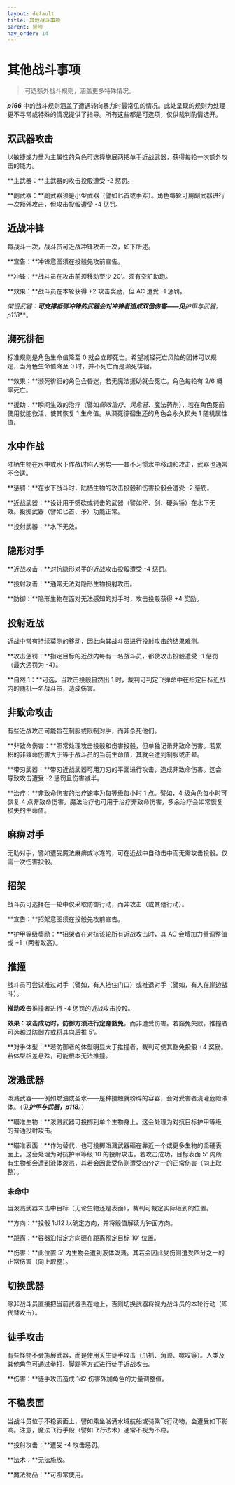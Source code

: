 ```yaml
---
layout: default
title: 其他战斗事项
parent: 冒险
nav_order: 14
---
```


# 其他战斗事项

> 可选额外战斗规则，涵盖更多特殊情况。

***p166*** 中的战斗规则涵盖了遭遇转向暴力时最常见的情况。此处呈现的规则为处理更不寻常或特殊的情况提供了指导。所有这些都是可选项，仅供裁判酌情选开。

## 双武器攻击

以敏捷或力量为主属性的角色可选择施展两把单手近战武器，获得每轮一次额外攻击的能力。

**主武器：**主武器的攻击投骰遭受 -2 惩罚。

**副武器：**副武器须是小型武器（譬如匕首或手斧）。角色每轮可用副武器进行一次额外攻击，但攻击投骰遭受 -4 惩罚。

## 近战冲锋

每战斗一次，战斗员可近战冲锋攻击一次，如下所述。

**宣告：**冲锋意图须在投骰先攻前宣告。

**冲锋：**战斗员在攻击前须移动至少 20'。须有空旷助跑。

**效果：**战斗员在本轮获得 +2 攻击奖励，但 AC 遭受 -1 惩罚。

**架设武器：**可支撑抵御冲锋的武器会对冲锋者造成双倍伤害——见***护甲与武器，p118***。

## 濒死徘徊

标准规则是角色生命值降至 0 就会立即死亡。希望减轻死亡风险的团体可以规定，当角色生命值降至 0 时，并不死亡而是濒死徘徊。

**效果：**濒死徘徊的角色会昏迷，若无魔法援助就会死亡。角色每轮有 2/6 概率死亡。

**援助：**瞬间生效的治疗（譬如*弱效治疗*、*灵愈苔*、魔法药剂），若在角色死前使用就能救活，使其恢复 1 生命值。从濒死徘徊生还的角色会永久损失 1 随机属性值。

## 水中作战

陆栖生物在水中或水下作战时陷入劣势——其不习惯水中移动和攻击，武器也通常不合适。

**惩罚：**在水下战斗时，陆栖生物的攻击投骰和伤害投骰会遭受 -2 惩罚。

**近战武器：**设计用于劈砍或钝击的武器（譬如斧、剑、硬头锤）在水下无效。投掷武器（譬如匕首、矛）功能正常。

**投射武器：**水下无效。

## 隐形对手

**近战攻击：**对抗隐形对手的近战攻击投骰遭受 -4 惩罚。

**投射攻击：**通常无法对隐形生物投射攻击。

**防御：**隐形生物在面对无法感知的对手时，攻击投骰获得 +4 奖励。

## 投射近战

近战中常有持续莫测的移动，因此向其战斗员进行投射攻击的结果难测。

**攻击惩罚：**指定目标的近战内每有一名战斗员，都使攻击投骰遭受 -1 惩罚（最大惩罚为 -4）。

**自然 1：**可选，当攻击投骰自然出 1 时，裁判可判定飞弹命中在指定目标近战内的随机一名战斗员，造成伤害。

## 非致命攻击

有些近战攻击可能旨在制服或限制对手，而非杀死他们。

**非致命伤害：**照常处理攻击投骰和伤害投骰，但单独记录非致命伤害。若累积的非致命伤害大于等于战斗员的当前生命值，其就会遭到制服或击晕。

**带刃武器：**带刃近战武器可用刀刃的平面进行攻击，造成非致命伤害。这会导致攻击遭受 -2 惩罚且伤害减半。

**治疗：**非致命伤害的治疗速率为每等级每小时 1 点。譬如，4 级角色每小时可恢复 4 点非致命伤害。魔法治疗也可用于治疗非致命伤害，多余治疗会如常恢复损失的生命值。

## 麻痹对手

无助对手，譬如遭受魔法麻痹或冰冻的，可在近战中自动击中而无需攻击投骰。仅需一次伤害投骰。

## 招架

战斗员可选择在一轮中仅采取防御行动，而非攻击（或其他行动）。

**宣告：**招架意图须在投骰先攻前宣告。

**护甲等级奖励：**招架者在对抗该轮所有近战攻击时，其 AC 会增加力量调整值或 +1（两者取高）。

## 推撞

战斗员可尝试推过对手（譬如，有人挡住门口）或推退对手（譬如，有人在崖边战斗）。

**推动攻击**推撞者进行 -4 惩罚的近战攻击投骰。

**效果：**攻击成功时，防御方须进行**定身豁免**，而非遭受伤害。若豁免失败，推撞者可选越过防御方或将其向后推 5'。

**对手体型：**若防御者的体型明显大于推撞者，裁判可使其豁免投骰 +4 奖励。若体型相差悬殊，可能根本无法推撞。

## 泼溅武器

泼溅武器——例如燃油或圣水——是种接触就粉碎的容器，会对受害者浇灌危险液体。（见***护甲与武器，p118***。）

**瞄准生物：**泼溅武器可投掷到单个生物身上。这会处理为对抗目标护甲等级的普通投射攻击。

**瞄准表面：**作为替代，也可投掷泼溅武器砸在靠近一个或更多生物的坚硬表面上。这会处理为对抗护甲等级 10 的投射攻击。若攻击成功，目标表面 5' 内所有生物都会遭到液体泼溅，其若会因此受伤则遭受四分之一的正常伤害（向上取整）。

### 未命中

当泼溅武器未击中目标（无论生物还是表面），裁判可裁定实际砸到的位置。

**方向：**投骰 1d12 以确定方向，并将骰值解读为钟面方向。

**距离：**容器沿指定方向砸在距离预定目标 10' 位置。

**伤害：**此位置 5' 内生物会遭到液体泼溅。其若会因此受伤则遭受四分之一的正常伤害（向上取整）。

## 切换武器

除非战斗员直接把当前武器丢在地上，否则切换武器将视为战斗员的本轮行动（即代替攻击）。

## 徒手攻击

有些怪物不会施展武器，而是使用天生徒手攻击（爪抓、角顶、噬咬等）。人类及其他角色可通过拳打、脚踢等方式进行徒手近战攻击。

**伤害：**徒手攻击造成 1d2 伤害外加角色的力量调整值。

## 不稳表面

当战斗员位于不稳表面上，譬如乘坐汹涌水域航船或骑乘飞行动物，会遭受如下影响。注意，魔法飞行手段（譬如*飞行*法术）通常不视为不稳。

**投射攻击：**遭受 -4 攻击惩罚。

**法术：**无法施放。

**魔法物品：**可照常使用。
